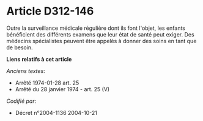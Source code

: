 # Article D312-146

Outre la surveillance médicale régulière dont ils font l'objet, les enfants bénéficient des différents examens que leur état
de santé peut exiger. Des médecins spécialistes peuvent être appelés à donner des soins en tant que de besoin.

**Liens relatifs à cet article**

_Anciens textes_:

  - Arrêté 1974-01-28 art. 25
  - Arrêté du 28 janvier 1974 - art. 25 (V)

_Codifié par_:

  - Décret n°2004-1136 2004-10-21

